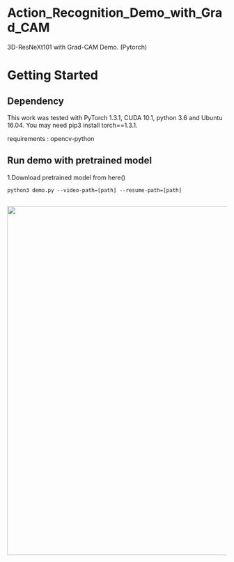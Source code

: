 # Action_Recognition_Demo_with_Grad_CAM

3D-ResNeXt101 with Grad-CAM Demo. (Pytorch)

# Getting Started

## Dependency
This work was tested with PyTorch 1.3.1, CUDA 10.1, python 3.6 and Ubuntu 16.04.
You may need pip3 install torch==1.3.1.

requirements : opencv-python

## Run demo with pretrained model

1.Download pretrained model from here()

```
python3 demo.py --video-path=[path] --resume-path=[path]
```

## 

<div align="center">
  <img src="d/activations.gif" width="800px"/>
</div>
